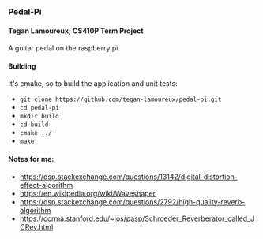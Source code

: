 ### Pedal-Pi
#### Tegan Lamoureux; CS410P Term Project

A guitar pedal on the raspberry pi.

#### Building
It's cmake, so to build the application and unit tests:  
* `git clone https://github.com/tegan-lamoureux/pedal-pi.git`
* `cd pedal-pi`
* `mkdir build`
* `cd build`
* `cmake ../`
* `make`

#### Notes for me:
* https://dsp.stackexchange.com/questions/13142/digital-distortion-effect-algorithm
* https://en.wikipedia.org/wiki/Waveshaper
* https://dsp.stackexchange.com/questions/2792/high-quality-reverb-algorithm
* https://ccrma.stanford.edu/~jos/pasp/Schroeder_Reverberator_called_JCRev.html

